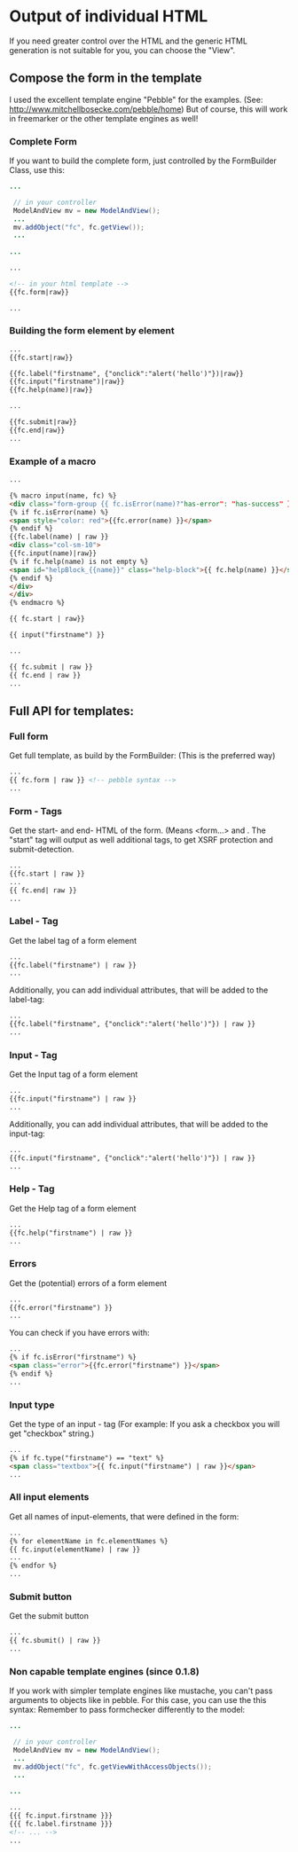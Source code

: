 # Output of individual HTML

If you need greater control over the HTML and the generic HTML generation is not suitable for you, you can choose the "View".  


## Compose the form in the template

I used the excellent template engine "Pebble" for the examples. (See: http://www.mitchellbosecke.com/pebble/home)
But of course, this will work in freemarker or the other template engines as well!

### Complete Form

If you want to build the complete form, just controlled by the FormBuilder Class, use this:

```java
...

 // in your controller
 ModelAndView mv = new ModelAndView();
 ...
 mv.addObject("fc", fc.getView());
 ...
 
...
```



```html
...

<!-- in your html template -->
{{fc.form|raw}}

...
```

### Building the form element by element


```html
...
{{fc.start|raw}}

{{fc.label("firstname", {"onclick":"alert('hello')"})|raw}}
{{fc.input("firstname")|raw}}
{{fc.help(name)|raw}}

...

{{fc.submit|raw}}
{{fc.end|raw}}
...
```


### Example of a macro

```html
...

{% macro input(name, fc) %}
<div class="form-group {{ fc.isError(name)?"has-error": "has-success" }} ">
{% if fc.isError(name) %}
<span style="color: red">{{fc.error(name) }}</span>
{% endif %}
{{fc.label(name) | raw }}
<div class="col-sm-10">
{{fc.input(name)|raw}}
{% if fc.help(name) is not empty %}
<span id="helpBlock_{{name}}" class="help-block">{{ fc.help(name) }}</span>
{% endif %}
</div>
</div>
{% endmacro %}

{{ fc.start | raw}}

{{ input("firstname") }}

...

{{ fc.submit | raw }}
{{ fc.end | raw }}
...
```

## Full API for templates:

### Full form

Get full template, as build by the FormBuilder:
(This is the preferred way)

```html
...
{{ fc.form | raw }} <!-- pebble syntax -->
...
```

### Form - Tags

Get the start- and end- HTML of the form. (Means <form...>  and </form>. The "start" tag will output as well additional tags, to get XSRF protection and submit-detection.

```html
...
{{fc.start | raw }}
...
{{ fc.end| raw }}
...
```

### Label - Tag

Get the label tag of a form element

```html
...
{{fc.label("firstname") | raw }}
...
```

Additionally, you can add individual attributes, that will be added to the label-tag:

```html
...
{{fc.label("firstname", {"onclick":"alert('hello')"}) | raw }}
...
```

### Input - Tag

Get the Input tag of a form element

```html
...
{{fc.input("firstname") | raw }}
...
```

Additionally, you can add individual attributes, that will be added to the input-tag:

```html
...
{{fc.input("firstname", {"onclick":"alert('hello')"}) | raw }}
...
```

### Help - Tag

Get the Help tag of a form element

```html
...
{{fc.help("firstname") | raw }}
...
```

### Errors

Get the (potential) errors of a form element

```html
...
{{fc.error("firstname") }}
...
```

You can check if you have errors with:

```html
...
{% if fc.isError("firstname") %}
<span class="error">{{fc.error("firstname") }}</span>
{% endif %}
...
```

### Input type

Get the type of an input - tag (For example: If you ask a checkbox you will get "checkbox" string.)

```html
...
{% if fc.type("firstname") == "text" %}
<span class="textbox">{{ fc.input("firstname") | raw }}</span> 
...
```

### All input elements

Get all names of input-elements, that were defined in the form:

```html
...
{% for elementName in fc.elementNames %}
{{ fc.input(elementName) | raw }}
...
{% endfor %} 
...
```

### Submit button

Get the submit button

```html
...
{{ fc.sbumit() | raw }} 
...
```


### Non capable template engines (since 0.1.8)

If you work with simpler template engines like mustache, you can't pass arguments to objects like in pebble.
For this case, you can use the this syntax:
Remember to pass formchecker differently to the model: 

```java
...

 // in your controller
 ModelAndView mv = new ModelAndView();
 ...
 mv.addObject("fc", fc.getViewWithAccessObjects());
 ...
 
...
```

```html
...
{{{ fc.input.firstname }}}
{{{ fc.label.firstname }}}
<!-- ... --> 
...
```
